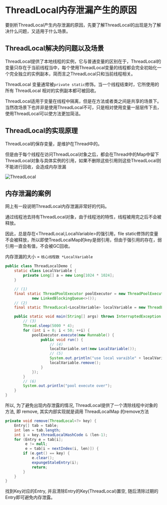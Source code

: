 # ThreadLocal内存泄漏产生的原因

要剖析ThreadLocal产生内存泄漏的原因，先要了解ThreadLocal的出现是为了解决什么问题，又适用于什么场景。

## ThreadLocal解决的问题以及场景

ThreadLocal提供了本地线程的实例，它与普通变量的区别在于，ThreadLocal的变量只存在于当前线程当中，每个使用ThreadLocal变量的线程都会完全初始化一个完全独立的实例副本，简而言之ThreadLocal只和当前线程相关。

ThreadLocal 变量通常被`private static`修饰。当一个线程结束时，它所使用的所有 ThreadLocal 相对的实例副本都可被回收。

ThreadLocal适用于变量在线程中隔离，但是在方法或者类之间是共享的场景下。当然改场景下也并非是使用ThreadLocal不可，只是相对使用变量一层层传下去，使用ThreadLocal可以使方法更加简洁。



## ThreadLocal的实现原理

ThreadLocal的保存变量，是维护在Thread中的。

但是由于每个线程在访问ThreadLocal对象之后，都会在Thread中的Map中留下ThreadLocal对象与具体实例的引用，如果不删除这些引用则这些ThreadLocal则不能进行回收，会造成内存泄漏

![ThreadLocal](http://java-engineer.ztianzeng.com/uPic/ThreadLocal.png)

## 内存泄漏的案例

网上有一段说明ThreadLocal内存泄漏非常好的代码。

通过线程池去持有ThreadLocal对象，由于线程池的特性，线程被用完之后不会被释放。

因此，总是存在<ThreadLocal,LocalVariable>的强引用，file static修饰的变量不会被释放，所以即使TreadLocalMap的key是弱引用，但由于强引用的存在，弱引用一直会有值，不会被GC回收。

内存泄漏的大小 = `核心线程数 *LocalVariable` 

```java
public class ThreadLocalDemo {
    static class LocalVariable {
        private Long[] a = new Long[1024 * 1024];
    }

    // (1)
    final static ThreadPoolExecutor poolExecutor = new ThreadPoolExecutor(5, 5, 1, TimeUnit.MINUTES,
            new LinkedBlockingQueue<>());
    // (2)
    final static ThreadLocal<LocalVariable> localVariable = new ThreadLocal<LocalVariable>();

    public static void main(String[] args) throws InterruptedException {
        // (3)
        Thread.sleep(5000 * 4);
        for (int i = 0; i < 50; ++i) {
            poolExecutor.execute(new Runnable() {
                public void run() {
                    // (4)
                    localVariable.set(new LocalVariable());
                    // (5)
                    System.out.println("use local varaible" + localVariable.get());
                    localVariable.remove();
                }
            });
        }
        // (6)
        System.out.println("pool execute over");
    }
}
```

所以, 为了避免出现内存泄露的情况, ThreadLocal提供了一个清除线程中对象的方法, 即 remove, 其实内部实现就是调用 ThreadLocalMap 的remove方法

```java
private void remove(ThreadLocal<?> key) {
    Entry[] tab = table;
    int len = tab.length;
    int i = key.threadLocalHashCode & (len-1);
    for (Entry e = tab[i];
         e != null;
         e = tab[i = nextIndex(i, len)]) {
        if (e.get() == key) {
            e.clear();
            expungeStaleEntry(i);
            return;
        }
    }
}

```

找到Key对应的Entry, 并且清除Entry的Key(ThreadLocal)置空, 随后清除过期的Entry即可避免内存泄露。

